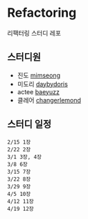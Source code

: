 # Refactoring
리팩터링 스터디 레포

## 스터디원

- 진도 [mimseong](https://github.com/mimseong)
- 미도리 [daybydoris](https://github.com/daybydoris)
- actee [baeyuzz](https://github.com/baeyuzz)
- 클레어 [changerlemond](https://github.com/changerlemond)

## 스터디 일정

```
2/15 1장
2/22 2장
3/1 3장, 4장
3/8 6장
3/15 7장
3/22 8장
3/29 9장
4/5 10장
4/12 11장
4/19 12장
```

